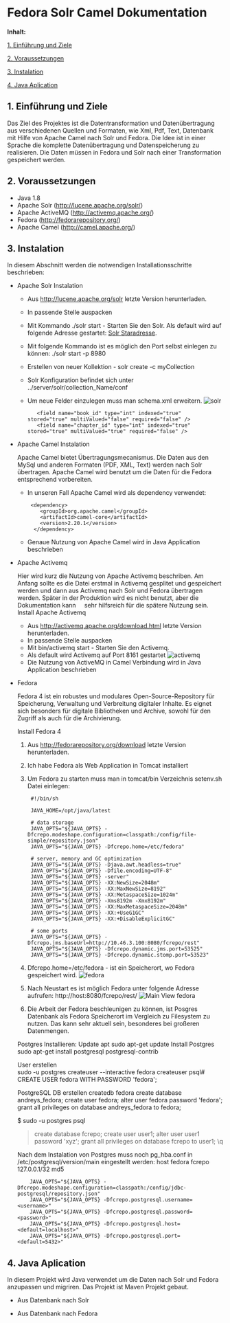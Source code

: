 Fedora Solr Camel Dokumentation
====

**Inhalt:**

[1. Einführung und Ziele](#1)

[2. Voraussetzungen](#2)

[3. Instalation](#3)

[4. Java Aplication](#4)

<a name="1"></a>
## 1. Einführung und Ziele ##

Das Ziel des Projektes ist die Datentransformation und Datenübertragung aus verschiedenen Quellen und Formaten, wie Xml, Pdf, Text, Datenbank mit Hilfe von Apache Camel nach Solr und Fedora. Die Idee ist in einer Sprache die komplette Datenübertragung und Datenspeicherung zu realisieren. Die Daten müssen in Fedora und Solr nach einer Transformation gespeichert werden.
<a name="2"></a>
## 2. Voraussetzungen ##
  * Java 1.8
  * Apache Solr (http://lucene.apache.org/solr/)
  * Apache ActiveMQ (http://activemq.apache.org/)
  * Fedora (http://fedorarepository.org/)
  * Apache Camel (http://camel.apache.org/)
  
<a name="3"></a>
## 3. Instalation ##
In diesem Abschnitt werden die notwendigen Installationsschritte beschrieben: 
* Apache Solr Instalation
    * Aus http://lucene.apache.org/solr letzte Version herunterladen. 
    * In passende Stelle auspacken
    * Mit Kommando ./solr start - Starten Sie den Solr. Als default wird auf folgende Adresse gestartet: [Solr Staradresse](host:8983/solr).
    * Mit folgende Kommando ist es möglich den Port selbst einlegen zu können: ./solr start -p 8980
    * Erstellen von neuer Kollektion - solr create -c myCollection
    * Solr Konfiguration befindet sich unter ../server/solr/collection_Name/conf
    * Um neue Felder einzulegen muss man schema.xml erweitern.
    ![solr](src/main/resources/documentation/solr.PNG)  
        
             <field name="book_id" type="int" indexed="true" stored="true" multiValued="false" required="false" />
             <field name="chapter_id" type="int" indexed="true" stored="true" multiValued="true" required="false" />
 
  
* Apache Camel Instalation
    
    Apache Camel bietet Übertragungsmecanismus. Die Daten aus den MySql und anderen Formaten (PDF, XML, Text) werden nach 
    Solr übertragen. Apache Camel wird benutzt um die Daten für die Fedora entsprechend vorbereiten.  
     
   * In unseren Fall Apache Camel wird als dependency verwendet: 
   
          <dependency>
             <groupId>org.apache.camel</groupId>
             <artifactId>camel-core</artifactId>
             <version>2.20.1</version>
           </dependency>
           
   * Genaue Nutzung von Apache Camel wird in Java Application beschrieben   
   
   
* Apache Activemq

   Hier wird kurz die Nutzung von Apache Activemq beschriben. Am Anfang sollte es die Datei erstmal in Activemq gesplitet und gespeichert werden und dann aus Activemq nach Solr und Fedora übertragen werden. Später in der Produktion wird es nicht benutzt, aber die Dokumentation kann
       sehr hilfsreich für die spätere Nutzung sein.
      Install Apache Activemq
   * Aus http://activemq.apache.org/download.html letzte Version herunterladen. 
   * In passende Stelle auspacken
   * Mit bin/activemq start - Starten Sie den Activemq.
   * Als default wird Activemq auf Port 8161 gestartet 
   ![activemq](src/main/resources/documentation/activemq.PNG)  
   * Die Nutzung von ActiveMQ in Camel Verbindung wird in Java Application beschrieben 
   
     
* Fedora
  
   Fedora 4 ist ein robustes und modulares Open-Source-Repository für Speicherung, Verwaltung und Verbreitung
   digitaler Inhalte. Es eignet sich besonders für digitale Bibliotheken und Archive, sowohl für den Zugriff als auch für die Archivierung.  
   
   
  
   
   Install Fedora 4
   
   1. Aus http://fedorarepository.org/download letzte Version herunterladen.  
   2. Ich habe Fedora als Web Application in Tomcat installiert 
   3. Um Fedora zu starten muss man in tomcat/bin Verzeichnis setenv.sh Datei einlegen:
   
           #!/bin/sh
           
           JAVA_HOME=/opt/java/latest
           
           # data storage
           JAVA_OPTS="${JAVA_OPTS} -Dfcrepo.modeshape.configuration=classpath:/config/file-simple/repository.json"
           JAVA_OPTS="${JAVA_OPTS} -Dfcrepo.home=/etc/fedora"
           
           # server, memory and GC optimization
           JAVA_OPTS="${JAVA_OPTS} -Djava.awt.headless=true"
           JAVA_OPTS="${JAVA_OPTS} -Dfile.encoding=UTF-8"
           JAVA_OPTS="${JAVA_OPTS} -server"
           JAVA_OPTS="${JAVA_OPTS} -XX:NewSize=2048m"
           JAVA_OPTS="${JAVA_OPTS} -XX:MaxNewSize=8192"
           JAVA_OPTS="${JAVA_OPTS} -XX:MetaspaceSize=1024m"
           JAVA_OPTS="${JAVA_OPTS} -Xms8192m -Xmx8192m"
           JAVA_OPTS="${JAVA_OPTS} -XX:MaxMetaspaceSize=2048m"
           JAVA_OPTS="${JAVA_OPTS} -XX:+UseG1GC"
           JAVA_OPTS="${JAVA_OPTS} -XX:+DisableExplicitGC"
           
           # some ports
           JAVA_OPTS="${JAVA_OPTS} -Dfcrepo.jms.baseUrl=http://10.46.3.100:8080/fcrepo/rest"
           JAVA_OPTS="${JAVA_OPTS} -Dfcrepo.dynamic.jms.port=53525"
           JAVA_OPTS="${JAVA_OPTS} -Dfcrepo.dynamic.stomp.port=53523" 

  4. Dfcrepo.home=/etc/fedora - ist ein Speicherort, wo Fedora gespeichert wird.
  ![fedora](src/main/resources/documentation/fedora.PNG)  
  5. Nach Neustart es ist möglich Fedora unter folgende Adresse aufrufen: http://host:8080/fcrepo/rest/
  ![Main View fedora](src/main/resources/documentation/fedora2.PNG)              
  6. Die Arbeit der Fedora beschleunigen zu können, ist Posgres Datenbank als Fedora Speicherort 
  im Vergleich zu Filesystem zu nutzen. Das kann sehr aktuell sein, besonderes bei großeren Datenmengen.
  
  Postgres Installieren:
  Update apt
  sudo apt-get update
  Install Postgres  
  sudo apt-get install postgresql postgresql-contrib
  
  User erstellen  
  sudo -u postgres createuser --interactive
  fedora createuser
  psql# CREATE USER fedora WITH PASSWORD 'fedora';
  
  PostgreSQL DB erstellen 
  createdb fedora
  create database andreys_fedora;
  create user fedora;
  alter user fedora password 'fedora';
  grant all privileges on database andreys_fedora to fedora;
  
  $ sudo -u postgres psql
  > create database fcrepo;
  > create user user1;
  > alter user user1 password 'xyz';
  > grant all privileges on database fcrepo to user1;
  > \q

  Nach dem Instalation von Postgres muss noch pg_hba.conf in /etc/postgresql/version/main eingestellt werden:
  host    fedora     fcrepo        127.0.0.1/32            md5
  
          JAVA_OPTS="${JAVA_OPTS} -Dfcrepo.modeshape.configuration=classpath:/config/jdbc-postgresql/repository.json"
          JAVA_OPTS="${JAVA_OPTS} -Dfcrepo.postgresql.username=<username>"
          JAVA_OPTS="${JAVA_OPTS} -Dfcrepo.postgresql.password=<password>"
          JAVA_OPTS="${JAVA_OPTS} -Dfcrepo.postgresql.host=<default=localhost>"
          JAVA_OPTS="${JAVA_OPTS} -Dfcrepo.postgresql.port=<default=5432>"
  
<a name="4"></a>
## 4. Java Aplication ##
In diesem Projekt wird Java verwendet um die Daten nach Solr und Fedora anzupassen und migriren. Das Projekt ist
Maven Projekt gebaut. 
- Aus Datenbank nach Solr

- Aus Datenbank nach Fedora